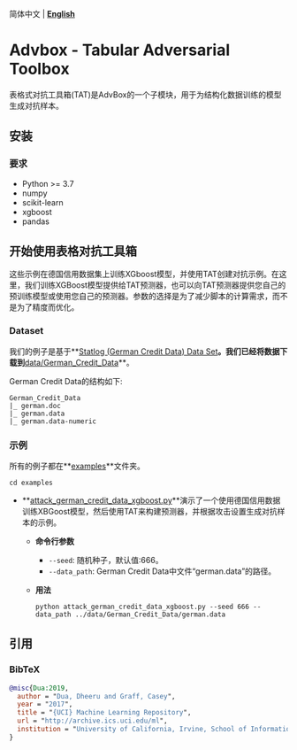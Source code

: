 简体中文 | **[English](/AdvBox/tabular_adversarial_toolbox/README.md)**

# Advbox - Tabular Adversarial Toolbox
表格式对抗工具箱(TAT)是AdvBox的一个子模块，用于为结构化数据训练的模型生成对抗样本。

## 安装
### 要求
- Python >= 3.7
- numpy
- scikit-learn
- xgboost
- pandas

## 开始使用表格对抗工具箱

这些示例在德国信用数据集上训练XGboost模型，并使用TAT创建对抗示例。在这里，我们训练XGBoost模型提供给TAT预测器，也可以向TAT预测器提供您自己的预训练模型或使用您自己的预测器。参数的选择是为了减少脚本的计算需求，而不是为了精度而优化。

### Dataset
我们的例子是基于**[Statlog (German Credit Data) Data Set](https://archive.ics.uci.edu/ml/datasets/statlog+(german+credit+data))**。我们已经将数据下载到**[data/German_Credit_Data](/AdvBox/tabular_adversarial_toolbox/data/German_Credit_Data)**。

German Credit Data的结构如下:

```
German_Credit_Data
|_ german.doc
|_ german.data
|_ german.data-numeric
```

### 示例
所有的例子都在**[examples](/AdvBox/tabular_adversarial_toolbox/examples)**文件夹。

```
cd examples
```

- **[attack_german_credit_data_xgboost.py](/AdvBox/tabular_adversarial_toolbox/examples/attack_german_credit_data_xgboost.py)**演示了一个使用德国信用数据训练XBGoost模型，然后使用TAT来构建预测器，并根据攻击设置生成对抗样本的示例。
  - **命令行参数**
    - `--seed`: 随机种子，默认值:666。
    - `--data_path`: German Credit Data中文件“german.data”的路径。
  - **用法**

    ```
    python attack_german_credit_data_xgboost.py --seed 666 --data_path ../data/German_Credit_Data/german.data
    ```

## 引用

### BibTeX

```bibtex
@misc{Dua:2019,
  author = "Dua, Dheeru and Graff, Casey",
  year = "2017",
  title = "{UCI} Machine Learning Repository",
  url = "http://archive.ics.uci.edu/ml",
  institution = "University of California, Irvine, School of Information and Computer Sciences"
}
```


